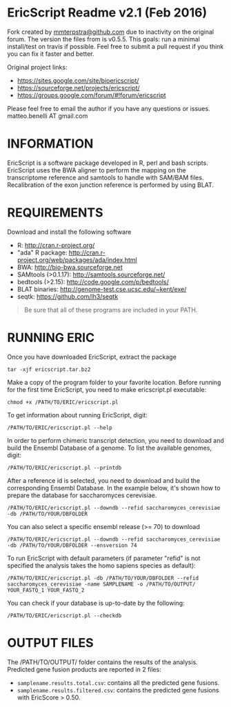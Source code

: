 

# EricScript Readme v2.1 (Feb 2016)

Fork created by mmterpstra@github.com due to inactivity on the original forum. The version the files from is v0.5.5. 
This goals: run a minimal install/test on travis if possible. Feel free to submit a pull request if you think you can fix it faster and better.

Original project links:
 - https://sites.google.com/site/bioericscript/
 - https://sourceforge.net/projects/ericscript/
 - https://groups.google.com/forum/#!forum/ericscript

Please feel free to email the author if you have any questions or issues.
matteo.benelli AT gmail.com

# INFORMATION

EricScript is a software package developed in R, perl and bash scripts.
EricScript uses the BWA aligner to perform the mapping on the transcriptome reference and samtools to handle with SAM/BAM files. Recalibration of the exon junction reference is performed by using BLAT.

# REQUIREMENTS

Download and install the following software

- R: http://cran.r-project.org/
- "ada" R package: http://cran.r-project.org/web/packages/ada/index.html
- BWA: http://bio-bwa.sourceforge.net
- SAMtools (>0.1.17): http://samtools.sourceforge.net/
- bedtools (>2.15): http://code.google.com/p/bedtools/
- BLAT binaries: http://genome-test.cse.ucsc.edu/~kent/exe/
- seqtk: https://github.com/lh3/seqtk

> Be sure that all of these programs are included in your PATH.


# RUNNING ERIC

Once you have downloaded EricScript, extract the package

```
tar -xjf ericscript.tar.bz2
```

Make a copy of the program folder to your favorite location. Before running for the first time EricScript, you need to make ericscript.pl executable:

```
chmod +x /PATH/TO/ERIC/ericscript.pl
```

To get information about running EricScript, digit:

```
/PATH/TO/ERIC/ericscript.pl --help
```

In order to perform chimeric transcript detection, you need to download and build the Ensembl Database of a genome. To list the available genomes, digit:

```
/PATH/TO/ERIC/ericscript.pl --printdb
```

After a reference id is selected, you need to download and build the corresponding Ensembl Database. In the example below, it's shown how to prepare the database for saccharomyces cerevisiae.

```
/PATH/TO/ERIC/ericscript.pl --downdb --refid saccharomyces_cerevisiae -db /PATH/TO/YOUR/DBFOLDER
```

You can also select a specific ensembl release (>= 70) to download 

```
/PATH/TO/ERIC/ericscript.pl --downdb --refid saccharomyces_cerevisiae -db /PATH/TO/YOUR/DBFOLDER --ensversion 74
```

To run EricScript with default parameters (if parameter "refid" is not specified the analysis takes the homo sapiens species as default):

```
/PATH/TO/ERIC/ericscript.pl -db /PATH/TO/YOUR/DBFOLDER --refid saccharomyces_cerevisiae -name SAMPLENAME -o /PATH/TO/OUTPUT/ YOUR_FASTQ_1 YOUR_FASTQ_2 
```

You can check if your database is up-to-date by the following:

```
/PATH/TO/ERIC/ericscript.pl --checkdb

```

# OUTPUT FILES

The /PATH/TO/OUTPUT/ folder contains the results of the analysis. Predicted gene fusion products are reported in 2 files:
- `samplename.results.total.csv`: contains all the predicted gene fusions.
- `samplename.results.filtered.csv`: contains the predicted gene fusions with EricScore > 0.50.
